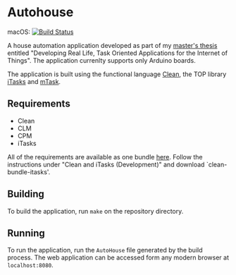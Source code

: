 # Autohouse

macOS: [![Build Status](https://travis-ci.com/matheusamazonas/autohouse.svg?branch=master)](https://travis-ci.com/matheusamazonas/autohouse)

A house automation application developed as part of my [master's thesis](https://github.com/matheusamazonas/masterthesis) entitled "Developing Real Life, Task Oriented Applications for the Internet of Things". The application currenlty supports only Arduino boards.

The application is built using the functional language [Clean](https://clean.cs.ru.nl/Clean), the TOP library [iTasks](https://clean.cs.ru.nl/ITasks) and [mTask](https://gitlab.science.ru.nl/mlubbers/mTask/tree/peripherals).

Requirements
-----------
* Clean
* CLM
* CPM
* iTasks

All of the requirements are available as one bundle [here](https://clean.cs.ru.nl/Download_Clean). Follow the instructions under "Clean and iTasks (Development)" and download `clean-bundle-itasks'.

Building
-----------
To build the application, run `make` on the repository directory.

Running
----------
To run the application, run the `AutoHouse` file generated by the build process. The web application can be accessed form any modern browser at `localhost:8080`.
